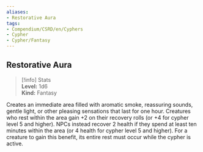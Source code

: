 ```yaml
---
aliases:
- Restorative Aura
tags:
- Compendium/CSRD/en/Cyphers
- Cypher
- Cypher/Fantasy
---
```


  
## Restorative Aura  
>[!info] Stats  
> **Level:** 1d6  
> **Kind:** Fantasy
  
Creates an immediate area filled with aromatic smoke, reassuring sounds, gentle light, or other pleasing sensations that last for one hour. Creatures who rest within the area gain +2 on their recovery rolls (or +4 for cypher level 5 and higher). NPCs instead recover 2 health if they spend at least ten minutes within the area (or 4 health for cypher level 5 and higher). For a creature to gain this benefit, its entire rest must occur while the cypher is active.